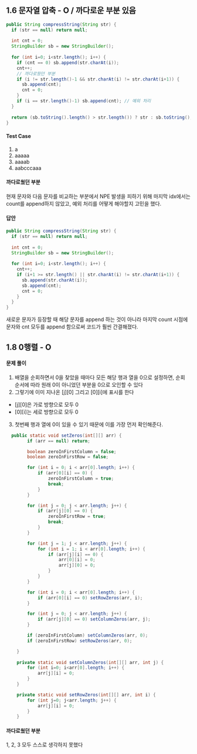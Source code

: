 ## 1.6 문자열 압축 - O / 까다로운 부분 있음

```java 
public String compressString(String str) {
  if (str == null) return null;
  
  int cnt = 0;
  StringBuilder sb = new StringBuilder();
  
  for (int i=0; i<str.length(); i++) {
    if (cnt == 0) sb.append(str.charAt(i));
    cnt++;
    // 까다로웠던 부분
    if (i != str.length()-1 && str.charAt(i) != str.charAt(i+1)) { 
      sb.append(cnt);
      cnt = 0;
    }
    if (i == str.length()-1) sb.append(cnt); // 예외 처리
  }
  
  return (sb.toString().length() > str.length()) ? str : sb.toString();
}
```

#### Test Case
1. a
2. aaaaa
3. aaaab
4. aabcccaaa

#### 까다로웠던 부분
현재 문자와 다음 문자를 비교하는 부분에서 NPE 발생을 피하기 위해 마지막 idx에서는 count를 append하지 않았고, 예외 처리를 어떻게 해야할지 고민을 했다. 

#### 답안
```java 
public String compressString(String str) {
  if (str == null) return null;
  
  int cnt = 0;
  StringBuilder sb = new StringBuilder();
  
  for (int i=0; i<str.length(); i++) {
    cnt++;
    if (i+1 >= str.length() || str.charAt(i) != str.charAt(i+1)) {
      sb.append(str.charAt(i));
      sb.append(cnt);
      cnt = 0;
    }
  }
}
```

새로운 문자가 등장할 때 해당 문자를 append 하는 것이 아니라 마지막 count 시점에 문자와 cnt 모두를 append 함으로써 코드가 훨씬 간결해졌다.


## 1.8 0행렬 - O 
#### 문제 풀이
1. 배열을 순회하면서 0을 찾았을 때마다 모든 해당 행과 열을 0으로 설정하면, 순회 순서에 따라 원래 0이 아니었던 부분을 0으로 오인할 수 있다
2. 그렇기에 이미 지나온 [j][0] 그리고 [0][i]에 표시를 한다
- [j][0]은 가로 방향으로 모두 0
- [0][i]는 세로 방향으로 모두 0
3. 첫번째 행과 열에 0이 있을 수 있기 때문에 이를 가장 먼저 확인해준다.

```java 
  public static void setZeros(int[][] arr) {
        if (arr == null) return;

        boolean zeroInFirstColumn = false;
        boolean zeroInFirstRow = false;

        for (int i = 0; i < arr[0].length; i++) {
            if (arr[0][i] == 0) {
                zeroInFirstColumn = true;
                break;
            }
        }

        for (int j = 0; j < arr.length; j++) {
            if (arr[j][0] == 0) {
                zeroInFirstRow = true;
                break;
            }
        }

        for (int j = 1; j < arr.length; j++) {
            for (int i = 1; i < arr[0].length; i++) {
                if (arr[j][i] == 0) {
                    arr[0][i] = 0;
                    arr[j][0] = 0;
                }
            }
        }

        for (int i = 0; i < arr[0].length; i++) {
            if (arr[0][i] == 0) setRowZeros(arr, i);
        }

        for (int j = 0; j < arr.length; j++) {
            if (arr[j][0] == 0) setColumnZeros(arr, j);
        }

        if (zeroInFirstColumn) setColumnZeros(arr, 0);
        if (zeroInFirstRow) setRowZeros(arr, 0);

    }
    
    private static void setColumnZeros(int[][] arr, int j) {
        for (int i=0; i<arr[0].length; i++) {
            arr[j][i] = 0;
        }
    }

    private static void setRowZeros(int[][] arr, int i) {
        for (int j=0; j<arr.length; j++) {
            arr[j][i] = 0;
        }
    }    
```

#### 까다로웠던 부분
1, 2, 3 모두 스스로 생각하지 못했다
